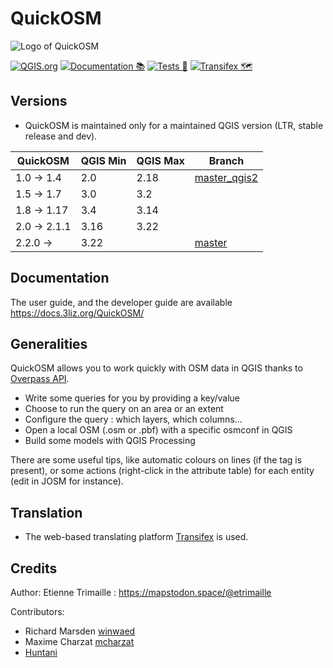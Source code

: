 # QuickOSM

![Logo of QuickOSM](QuickOSM/resources/icons/QuickOSM.svg)

[![QGIS.org](https://img.shields.io/badge/QGIS.org-published-green)](https://plugins.qgis.org/plugins/QuickOSM/)
[![Documentation 📚](https://github.com/3liz/QuickOSM/actions/workflows/publish-doc.yml/badge.svg)](https://github.com/3liz/QuickOSM/actions/workflows/publish-doc.yml)
[![Tests 🎳](https://github.com/3liz/QuickOSM/actions/workflows/ci.yml/badge.svg)](https://github.com/3liz/QuickOSM/actions/workflows/ci.yml)
[![Transifex 🗺](https://github.com/3liz/QuickOSM/actions/workflows/transifex.yml/badge.svg)](https://github.com/3liz/QuickOSM/actions/workflows/transifex.yml)

## Versions

* QuickOSM is maintained only for a maintained QGIS version (LTR, stable release and dev).

| QuickOSM    | QGIS Min | QGIS Max | Branch                                                             |
|-------------|----------|------|--------------------------------------------------------------------|
| 1.0 → 1.4   | 2.0      | 2.18 | [master_qgis2](https://github.com/3liz/QuickOSM/tree/master_qgis2) |
| 1.5 → 1.7   | 3.0      | 3.2  |                                                                    |
| 1.8 → 1.17  | 3.4      | 3.14 |                                                                    |
| 2.0 → 2.1.1 | 3.16     | 3.22 |                                                                    |
| 2.2.0 →     | 3.22     |      | [master](https://github.com/3liz/QuickOSM/tree/master)             |

## Documentation

The user guide, and the developer guide are available https://docs.3liz.org/QuickOSM/

## Generalities

QuickOSM allows you to work quickly with OSM data in QGIS thanks to [Overpass API][Overpass].
* Write some queries for you by providing a key/value
* Choose to run the query on an area or an extent
* Configure the query : which layers, which columns…
* Open a local OSM (.osm or .pbf) with a specific osmconf in QGIS
* Build some models with QGIS Processing

There are some useful tips, like automatic colours on lines (if the tag is present),
or some actions (right-click in the attribute table) for each entity (edit in JOSM for instance).

[Overpass]: https://wiki.openstreetmap.org/wiki/Overpass_API

## Translation

* The web-based translating platform [Transifex](https://www.transifex.com/quickosm/gui/dashboard/) is used.

## Credits

Author: Etienne Trimaille : https://mapstodon.space/@etrimaille

Contributors:
* Richard Marsden [winwaed](https://github.com/winwaed)
* Maxime Charzat [mcharzat](https://github.com/mcharzat)
* [Huntani](https://github.com/Huntani)
